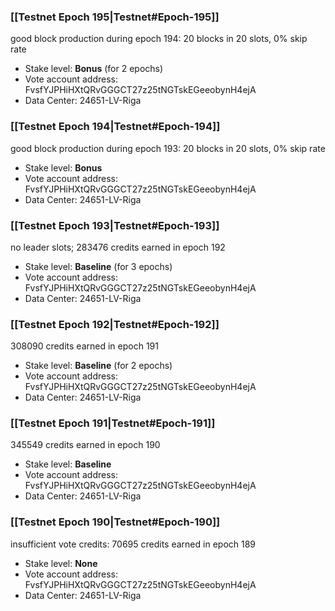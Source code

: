 ### [[Testnet Epoch 195|Testnet#Epoch-195]]
good block production during epoch 194: 20 blocks in 20 slots, 0% skip rate
* Stake level: **Bonus** (for 2 epochs)
* Vote account address: FvsfYJPHiHXtQRvGGGCT27z25tNGTskEGeeobynH4ejA
* Data Center: 24651-LV-Riga
### [[Testnet Epoch 194|Testnet#Epoch-194]]
good block production during epoch 193: 20 blocks in 20 slots, 0% skip rate
* Stake level: **Bonus**
* Vote account address: FvsfYJPHiHXtQRvGGGCT27z25tNGTskEGeeobynH4ejA
* Data Center: 24651-LV-Riga
### [[Testnet Epoch 193|Testnet#Epoch-193]]
no leader slots; 283476 credits earned in epoch 192
* Stake level: **Baseline** (for 3 epochs)
* Vote account address: FvsfYJPHiHXtQRvGGGCT27z25tNGTskEGeeobynH4ejA
* Data Center: 24651-LV-Riga
### [[Testnet Epoch 192|Testnet#Epoch-192]]
308090 credits earned in epoch 191
* Stake level: **Baseline** (for 2 epochs)
* Vote account address: FvsfYJPHiHXtQRvGGGCT27z25tNGTskEGeeobynH4ejA
* Data Center: 24651-LV-Riga
### [[Testnet Epoch 191|Testnet#Epoch-191]]
345549 credits earned in epoch 190
* Stake level: **Baseline**
* Vote account address: FvsfYJPHiHXtQRvGGGCT27z25tNGTskEGeeobynH4ejA
* Data Center: 24651-LV-Riga
### [[Testnet Epoch 190|Testnet#Epoch-190]]
insufficient vote credits: 70695 credits earned in epoch 189
* Stake level: **None**
* Vote account address: FvsfYJPHiHXtQRvGGGCT27z25tNGTskEGeeobynH4ejA
* Data Center: 24651-LV-Riga